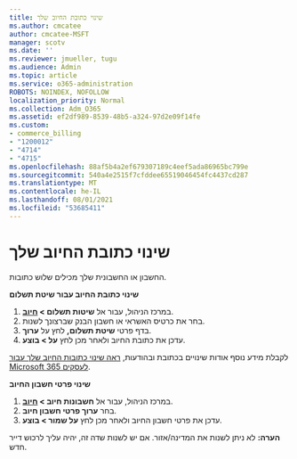 ```yaml
---
title: שינוי כתובת החיוב שלך
ms.author: cmcatee
author: cmcatee-MSFT
manager: scotv
ms.date: ''
ms.reviewer: jmueller, tugu
ms.audience: Admin
ms.topic: article
ms.service: o365-administration
ROBOTS: NOINDEX, NOFOLLOW
localization_priority: Normal
ms.collection: Adm_O365
ms.assetid: ef2df989-8539-48b5-a324-97d2e09f14fe
ms.custom:
- commerce_billing
- "1200012"
- "4714"
- "4715"
ms.openlocfilehash: 88af5b4a2ef679307189c4eef5ada86965bc799e
ms.sourcegitcommit: 540a4e2515f7cfddee65519046454fc4437cd287
ms.translationtype: MT
ms.contentlocale: he-IL
ms.lasthandoff: 08/01/2021
ms.locfileid: "53685411"
---
```

# <a name="change-your-billing-address"></a>שינוי כתובת החיוב שלך

החשבון או החשבונית שלך מכילים שלוש כתובות.

**שינוי כתובת החיוב עבור שיטת תשלום**

1. במרכז הניהול, עבור אל **שיטות תשלום > [חיוב](https://go.microsoft.com/fwlink/p/?linkid=2018806)**.
2. בחר את כרטיס האשראי או חשבון הבנק שברצונך לשנות.
3. בדף פרטי **שיטת תשלום,** לחץ על **ערוך**.
4. עדכן את כתובת החיוב ולאחר מכן לחץ **על > בוצע**.

לקבלת מידע נוסף אודות שינויים בכתובת ובהודעות, [ראה שינוי כתובות החיוב שלך עבור Microsoft 365 לעסקים](/microsoft-365/commerce/billing-and-payments/change-your-billing-addresses).

**שינוי פרטי חשבון החיוב**

1. במרכז הניהול, עבור אל **חשבונות חיוב > [חיוב](https://admin.microsoft.com/Adminportal/Home?source=applauncher#/BillingAccounts/billing-accounts)**.
2. בחר **ערוך פרטי חשבון חיוב**.
3. עדכן את פרטי חשבון החיוב ולאחר מכן לחץ **על שמור > בוצע**.

**הערה:** לא ניתן לשנות את המדינה/אזור. אם יש לשנות שדה זה, יהיה עליך לרכוש דייר חדש.
